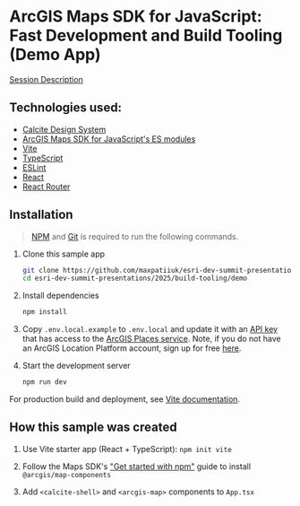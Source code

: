 # ArcGIS Maps SDK for JavaScript: Fast Development and Build Tooling (Demo App)

[Session Description](../..)

## Technologies used:

- [Calcite Design System](https://developers.arcgis.com/calcite-design-system/)
- [ArcGIS Maps SDK for JavaScript's ES modules](https://developers.arcgis.com/javascript/latest/)
- [Vite](https://vitejs.dev/)
- [TypeScript](https://www.typescriptlang.org/)
- [ESLint](https://eslint.org/)
- [React](https://react.dev/)
- [React Router](https://reactrouter.com/)

## Installation

> [NPM](https://docs.npmjs.com/downloading-and-installing-node-js-and-npm) and [Git](https://git-scm.com/downloads) is required to run the following commands.

1. Clone this sample app

   ```sh
   git clone https://github.com/maxpatiiuk/esri-dev-summit-presentations esri-dev-summit-presentations
   cd esri-dev-summit-presentations/2025/build-tooling/demo
   ```

2. Install dependencies

   ```sh
   npm install
   ```

3. Copy `.env.local.example` to `.env.local` and update it with an [API key](https://developers.arcgis.com/documentation/security-and-authentication/api-key-authentication/tutorials/create-an-api-key/) that has access to the [ArcGIS Places service](https://developers.arcgis.com/rest/places/). Note, if you do not have an ArcGIS Location Platform account, sign up for free [here](https://location.arcgis.com/sign-up/).

3. Start the development server

   ```sh
   npm run dev
   ```

For production build and deployment, see [Vite documentation](https://vite.dev/guide/static-deploy.html).

## How this sample was created

1. Use Vite starter app (React + TypeScript): `npm init vite`

2. Follow the Maps SDK's ["Get started with npm"](https://developers.arcgis.com/javascript/latest/get-started-npm/) guide to install `@arcgis/map-components`

3. Add `<calcite-shell>` and `<arcgis-map>` components to `App.tsx`
